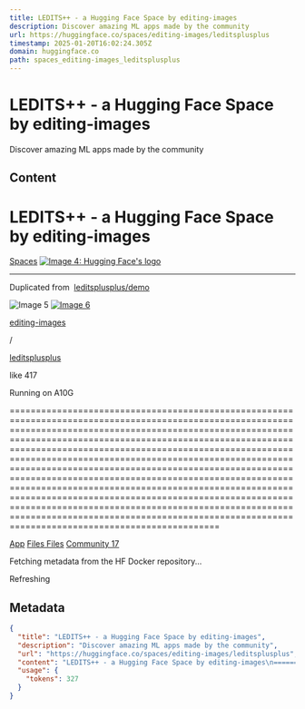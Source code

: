 ```yaml
---
title: LEDITS++ - a Hugging Face Space by editing-images
description: Discover amazing ML apps made by the community
url: https://huggingface.co/spaces/editing-images/leditsplusplus
timestamp: 2025-01-20T16:02:24.305Z
domain: huggingface.co
path: spaces_editing-images_leditsplusplus
---
```


# LEDITS++ - a Hugging Face Space by editing-images


Discover amazing ML apps made by the community


## Content

LEDITS++ - a Hugging Face Space by editing-images
===============

[Spaces](https://huggingface.co/spaces) [![Image 4: Hugging Face's logo](https://huggingface.co/front/assets/huggingface_logo-noborder.svg)](https://huggingface.co/) 

* * *

Duplicated from  [leditsplusplus/demo](https://huggingface.co/spaces/leditsplusplus/demo)

![Image 5](https://www.gravatar.com/avatar/2f5d2eb157bcfb95394c4608db5e1f09?d=retro&size=100) [![Image 6](https://cdn-avatars.huggingface.co/v1/production/uploads/624bebf604abc7ebb01789af/SqVZv0TB0BPkY93UXVrXu.png)](https://huggingface.co/editing-images)

[editing-images](https://huggingface.co/editing-images)

/

[leditsplusplus](https://huggingface.co/spaces/editing-images/leditsplusplus)

like 417

Running on A10G


================================================================================================================================================================================================================================================================================================================================================================================================================================================================================================================================================================================================================================================================================================================

[App](https://huggingface.co/spaces/editing-images/leditsplusplus) [Files Files](https://huggingface.co/spaces/editing-images/leditsplusplus/tree/main) [Community 17](https://huggingface.co/spaces/editing-images/leditsplusplus/discussions)

Fetching metadata from the HF Docker repository...

Refreshing

## Metadata

```json
{
  "title": "LEDITS++ - a Hugging Face Space by editing-images",
  "description": "Discover amazing ML apps made by the community",
  "url": "https://huggingface.co/spaces/editing-images/leditsplusplus",
  "content": "LEDITS++ - a Hugging Face Space by editing-images\n===============\n\n[Spaces](https://huggingface.co/spaces) [![Image 4: Hugging Face's logo](https://huggingface.co/front/assets/huggingface_logo-noborder.svg)](https://huggingface.co/) \n\n* * *\n\nDuplicated from  [leditsplusplus/demo](https://huggingface.co/spaces/leditsplusplus/demo)\n\n![Image 5](https://www.gravatar.com/avatar/2f5d2eb157bcfb95394c4608db5e1f09?d=retro&size=100) [![Image 6](https://cdn-avatars.huggingface.co/v1/production/uploads/624bebf604abc7ebb01789af/SqVZv0TB0BPkY93UXVrXu.png)](https://huggingface.co/editing-images)\n\n[editing-images](https://huggingface.co/editing-images)\n\n/\n\n[leditsplusplus](https://huggingface.co/spaces/editing-images/leditsplusplus)\n\nlike 417\n\nRunning on A10G\n\n\n================================================================================================================================================================================================================================================================================================================================================================================================================================================================================================================================================================================================================================================================================================================\n\n[App](https://huggingface.co/spaces/editing-images/leditsplusplus) [Files Files](https://huggingface.co/spaces/editing-images/leditsplusplus/tree/main) [Community 17](https://huggingface.co/spaces/editing-images/leditsplusplus/discussions)\n\nFetching metadata from the HF Docker repository...\n\nRefreshing",
  "usage": {
    "tokens": 327
  }
}
```
